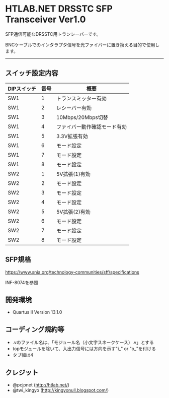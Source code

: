 # HTLAB.NET DRSSTC SFP Transceiver Ver1.0

SFP通信可能なDRSSTC用トランシーバーです。

BNCケーブルでのインタラプタ信号を光ファイバーに置き換える目的で使用します。

***


## スイッチ設定内容

| DIPスイッチ | 番号 | 概要 |
----|----|----
| SW1 | 1 | トランスミッター有効 |
| SW1 | 2 | レシーバー有効 |
| SW1 | 3 | 10Mbps/20Mbps切替 |
| SW1 | 4 | ファイバー動作確認モード有効 |
| SW1 | 5 | 3.3V拡張有効 |
| SW1 | 6 | モード設定 |
| SW1 | 7 | モード設定 |
| SW1 | 8 | モード設定 |
| SW2 | 1 | 5V拡張(1)有効 |
| SW2 | 2 | モード設定 |
| SW2 | 3 | モード設定 |
| SW2 | 4 | モード設定 |
| SW2 | 5 | 5V拡張(2)有効 |
| SW2 | 6 | モード設定 |
| SW2 | 7 | モード設定 |
| SW2 | 8 | モード設定 |


## SFP規格
https://www.snia.org/technology-communities/sff/specifications

INF-8074を参照


## 開発環境
- Quartus II Version 13.1.0

## コーディング規約等
- .vのファイル名は、「モジュール名（小文字スネークケース）.v」とする
- topモジュールを除いて、入出力信号には方向を示す"i_" or "o_"を付ける
- タブ幅は4


## クレジット
 - @pcjpnet (http://htlab.net/)
 - @twi_kingyo (http://kingyonull.blogspot.com/)
